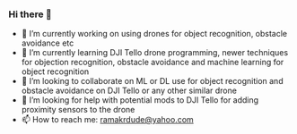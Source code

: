 ### Hi there 👋

<!--
**ramakris-siva/ramakris-siva** is a ✨ _special_ ✨ repository because its `README.md` (this file) appears on your GitHub profile.
-->
- 🔭 I’m currently working on using drones for object recognition, obstacle avoidance etc
- 🌱 I’m currently learning DJI Tello drone programming, newer techniques for objection recognition, obstacle avoidance and machine learning for object recognition
- 👯 I’m looking to collaborate on ML or DL use for object recognition and obstacle avoidance on DJI Tello or any other similar drone
- 🤔 I’m looking for help with potential mods to DJI Tello for adding proximity sensors to the drone
- 📫 How to reach me: ramakrdude@yahoo.com

